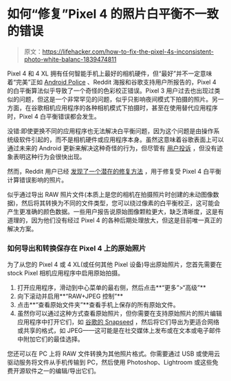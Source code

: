 # 如何“修复”Pixel 4 的照片白平衡不一致的错误

> 原文：<https://lifehacker.com/how-to-fix-the-pixel-4s-inconsistent-photo-white-balanc-1839474811>

Pixel 4 和 4 XL 拥有任何智能手机上最好的相机硬件，但“最好”并不一定意味着“完美”正如 [Android Police](https://www.androidpolice.com/2019/10/28/pixel-4-white-balance-bad-images/) 、Reddit 海报和谷歌支持用户所报告的，Pixel 4 的白平衡算法似乎导致了一个奇怪的色彩校正错误。Pixel 3 用户过去也出现过类似的问题，但这是一个非常罕见的问题，似乎只影响夜间模式下拍摄的照片。另一方面，在谷歌相机应用程序的各种相机模式下拍摄时，甚至在使用替代应用程序时，Pixel 4 白平衡错误都会发生。



没错:即使更换不同的应用程序也无法解决白平衡问题，因为这个问题是由操作系统级软件引起的，而不是相机硬件或应用程序本身。虽然这意味着谷歌表面上可以通过未来的 Android 更新来解决这种奇怪的行为，但尽管有 [用户投诉](https://support.google.com/pixelphone/thread/16921343?hl=en) ，但没有迹象表明这种行为会很快出现。

然而，Reddit 用户已经 [发现了一个潜在的修复方法](https://www.reddit.com/r/GooglePixel/comments/dmpv8i/anyone_with_color_hue_lights_and_a_pixel_4_xl/) ，用于修复受 Pixel 4 白平衡计算错误影响的照片。

似乎通过导出 RAW 照片文件(本质上是您的相机在拍摄照片时创建的未动图像数据)，然后将其转换为不同的文件类型，您可以绕过像素的白平衡校正，这可能会产生更准确的颜色数据。一些用户报告说原始图像颗粒更大，缺乏清晰度，这是有道理的，因为他们没有经过 Pixel 4 的各种后期处理放大，但这是目前唯一真正的解决方案。

### 如何导出和转换保存在 Pixel 4 上的原始照片

为了从您的 Pixel 4 或 4 XL(或任何其他 Pixel 设备)导出原始照片，您首先需要在 stock Pixel 相机应用程序中启用原始拍摄。

1.  打开应用程序，滑动到中心菜单的最右侧，然后点击**“更多”>“高级”**
2.  向下滚动并启用**“RAW+JPEG 控制”**
3.  点击**“查看原始文件夹”**查看手机上保存的所有原始文件。
4.  虽然你可以通过这种方式查看原始照片，但你需要在支持原始照片的照片编辑应用程序中打开它们，如 [谷歌的 Snapseed](https://play.google.com/store/apps/details?id=com.niksoftware.snapseed&hl=en_US) ，然后将它们导出为更适合网络或共享的格式，如 JPEG——这可能是在社交媒体上发布或在文本或电子邮件中附加它们的最佳选择。

您还可以在 PC 上将 RAW 文件转换为其他照片格式。你需要通过 USB 或使用云驱动服务将文件从手机传输到 PC，然后使用 Photoshop、Lightroom 或这些免费开源软件之一的编辑/导出它们。